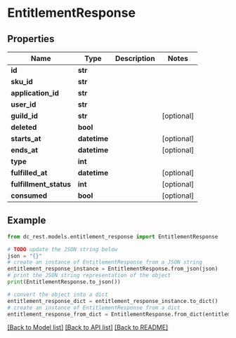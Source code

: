 # EntitlementResponse


## Properties

Name | Type | Description | Notes
------------ | ------------- | ------------- | -------------
**id** | **str** |  | 
**sku_id** | **str** |  | 
**application_id** | **str** |  | 
**user_id** | **str** |  | 
**guild_id** | **str** |  | [optional] 
**deleted** | **bool** |  | 
**starts_at** | **datetime** |  | [optional] 
**ends_at** | **datetime** |  | [optional] 
**type** | **int** |  | 
**fulfilled_at** | **datetime** |  | [optional] 
**fulfillment_status** | **int** |  | [optional] 
**consumed** | **bool** |  | [optional] 

## Example

```python
from dc_rest.models.entitlement_response import EntitlementResponse

# TODO update the JSON string below
json = "{}"
# create an instance of EntitlementResponse from a JSON string
entitlement_response_instance = EntitlementResponse.from_json(json)
# print the JSON string representation of the object
print(EntitlementResponse.to_json())

# convert the object into a dict
entitlement_response_dict = entitlement_response_instance.to_dict()
# create an instance of EntitlementResponse from a dict
entitlement_response_from_dict = EntitlementResponse.from_dict(entitlement_response_dict)
```
[[Back to Model list]](../README.md#documentation-for-models) [[Back to API list]](../README.md#documentation-for-api-endpoints) [[Back to README]](../README.md)


